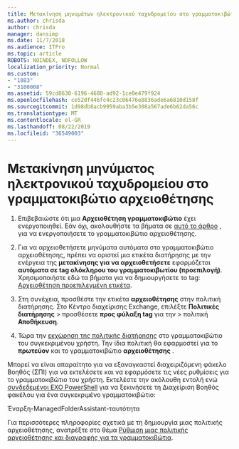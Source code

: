 ```yaml
---
title: Μετακίνηση μηνυμάτων ηλεκτρονικού ταχυδρομείου στο γραμματοκιβώτιο αρχειοθέτησης
ms.author: chrisda
author: chrisda
manager: dansimp
ms.date: 11/7/2018
ms.audience: ITPro
ms.topic: article
ROBOTS: NOINDEX, NOFOLLOW
localization_priority: Normal
ms.custom:
- "1083"
- "3100008"
ms.assetid: 59cd8630-6196-4680-ad92-1ce0e479f924
ms.openlocfilehash: ce52df446fc4c23c06476e8836ade6a6810d158f
ms.sourcegitcommit: 1d98db8acb9959aba3b5e308a567ade6b62da56c
ms.translationtype: MT
ms.contentlocale: el-GR
ms.lasthandoff: 08/22/2019
ms.locfileid: "36549003"
---
```

# <a name="move-email-to-the-archive-mailbox"></a>Μετακίνηση μηνύματος ηλεκτρονικού ταχυδρομείου στο γραμματοκιβώτιο αρχειοθέτησης

1. Επιβεβαιώστε ότι μια **Αρχειοθέτηση γραμματοκιβώτιο** έχει ενεργοποιηθεί. Εάν όχι, ακολουθήστε τα βήματα σε [αυτό το άρθρο](https://docs.microsoft.com/office365/securitycompliance/enable-archive-mailboxes) , για να ενεργοποιήσετε το γραμματοκιβώτιο αρχειοθέτησης.

2. Για να αρχειοθετήσετε μηνύματα αυτόματα στο γραμματοκιβώτιο αρχειοθέτησης, πρέπει να οριστεί μια ετικέτα διατήρησης με την ενέργεια της **μετακίνησης για να αρχειοθετήσετε** εφαρμόζεται **αυτόματα σε tag ολόκληρου του γραμματοκιβωτίου (προεπιλογή)**. Χρησιμοποιήστε εδώ τα βήματα για να δημιουργήσετε το tag: [Αρχειοθέτηση προεπιλεγμένη ετικέτα](https://nam06.safelinks.protection.outlook.com/?url=https%3A%2F%2Fdocs.microsoft.com%2Fen-us%2Foffice365%2Fsecuritycompliance%2Fset-up-an-archive-and-deletion-policy-for-mailboxes%23create-a-custom-archive-default-policy-tag&data=04%7C01%7Cstephow%40microsoft.com%7C89934e16dbd84ebdef6708d6b319b348%7C72f988bf86f141af91ab2d7cd011db47%7C1%7C0%7C636893320296576506%7CUnknown%7CTWFpbGZsb3d8eyJWIjoiMC4wLjAwMDAiLCJQIjoiV2luMzIiLCJBTiI6Ik1haWwiLCJXVCI6Mn0%3D%7C-1&sdata=UibWi%2BtrO3ITZ6iF%2FtKQj5JyxzEb9Mu9frBJPT6FNFI%3D&reserved=0).

3. Στη συνέχεια, προσθέστε την ετικέτα **αρχειοθέτησης** στην πολιτική διατήρησης. Στο Κέντρο διαχείρισης Exchange, επιλέξτε **Πολιτικές διατήρησης** > προσθέσετε **προς φύλαξη tag** για την > πολιτική **Αποθήκευση**.

4. Τώρα την [εκχώρηση της πολιτικής διατήρησης](https://docs.microsoft.com/exchange/security-and-compliance/messaging-records-management/apply-retention-policy) στο γραμματοκιβώτιο του συγκεκριμένου χρήστη. Την ίδια πολιτική θα εφαρμοστεί για το **πρωτεύον** και το γραμματοκιβώτιο **αρχειοθέτησης** .

Μπορεί να είναι απαραίτητο για να εξαναγκαστεί διαχειριζόμενη φάκελο Βοηθός (ΣΠΙ) για να εκτελέσετε και να εφαρμόσετε τις νέες ρυθμίσεις για το γραμματοκιβώτιο του χρήστη. Εκτελέστε την ακόλουθη εντολή ενώ [συνδεδεμένοι EXO PowerShell](https://docs.microsoft.com/powershell/exchange/exchange-online/connect-to-exchange-online-powershell/connect-to-exchange-online-powershell?view=exchange-ps) για να ξεκινήσετε τη Διαχείριση Βοηθός φακέλου για ένα συγκεκριμένο γραμματοκιβώτιο:
  
Έναρξη-ManagedFolderAssistant-ταυτότητα<name of the mailbox>

Για περισσότερες πληροφορίες σχετικά με τη δημιουργία μιας πολιτικής αρχειοθέτησης, ανατρέξτε στο θέμα [Ρύθμιση μιας πολιτικής αρχειοθέτησης και διαγραφής για τα γραμματοκιβώτια](https://docs.microsoft.com/office365/securitycompliance/set-up-an-archive-and-deletion-policy-for-mailboxes#step-1-enable-archive-mailboxes-for-users).
  